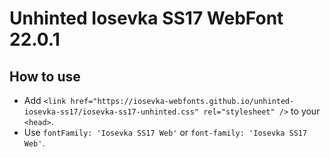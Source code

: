 # Unhinted Iosevka SS17 WebFont 22.0.1

## How to use

- Add `<link href="https://iosevka-webfonts.github.io/unhinted-iosevka-ss17/iosevka-ss17-unhinted.css" rel="stylesheet" />` to your `<head>`.
- Use `fontFamily: 'Iosevka SS17 Web'` or `font-family: 'Iosevka SS17 Web'`.
